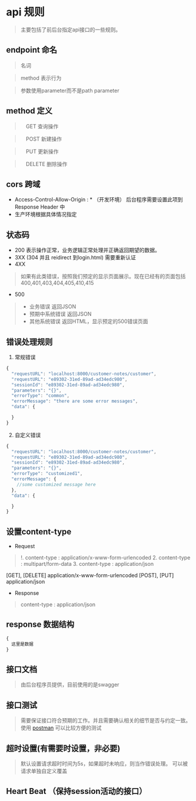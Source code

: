 
# api 规则
> 主要包括了前后台指定api接口的一些规则。

## endpoint 命名
> 名词

> method 表示行为

> 参数使用parameter而不是path parameter

## method 定义

>　GET    查询操作

>　POST    新建操作

>　PUT   更新操作

>　DELETE    删除操作


## cors 跨域
*  Access-Control-Allow-Origin : * （开发环境）
后台程序需要设置此项到 Response Header 中
*  生产环境根据具体情况指定

## 状态码

* 200
表示操作正常，业务逻辑正常处理并正确返回期望的数据。
* 3XX
(304 并且 reidirect 到login.html) 需要重新认证
* 4XX
> 如果有此类错误，按照我们预定的显示页面展示。现在已经有的页面包括400,401,403,404,405,410,415
* 500
> * 业务错误 返回JSON
> * 预期中系统错误 返回JSON
> * 其他系统错误 返回HTML，显示预定的500错误页面

## 错误处理规则
1. 常规错误
~~~js
{
  "requestURL": "localhost:8000/customer-notes/customer",
  "requestURL": "e89302-31ed-89ad-ad34edc980",
  "sessionId": "e89302-31ed-89ad-ad34edc980",
  "parameters": "{}",
  "errorType": "common",
  "errorMessage": "there are some error messages",
  "data": {

  }
}
~~~

2. 自定义错误
~~~js
{
  "requestURL": "localhost:8000/customer-notes/customer",
  "requestURL": "e89302-31ed-89ad-ad34edc980",
  "sessionId": "e89302-31ed-89ad-ad34edc980",
  "parameters": "{}",
  "errorType": "customized1",
  "errorMessage": {
    //some customized message here
  },
  "data": {

  }
}
~~~


## 设置content-type

* Request
> !. content-type : application/x-www-form-urlencoded
> 2. content-type : multipart/form-data
> 3. content-type : application/json

[GET], [DELETE]  application/x-www-form-urlencoded
[POST], [PUT] application/json

* Response
> content-type : application/json

<!-- * 文件上传下载
> content-type : multipart/form-data -->

## response 数据结构
~~~js
{
  这里是数据
}
~~~

## 接口文档
> 由后台程序员提供，目前使用的是swagger

## 接口测试
> 需要保证接口符合预期的工作。并且需要确认相关的细节是否与约定一致。使用 [postman](https://www.getpostman.com/) 可以比较方便的测试

## 超时设置(有需要时设置，非必要)
> 默认设置请求超时时间为5s，如果超时未响应，则当作错误处理。
> 可以被请求单独自定义覆盖

## Heart Beat （保持session活动的接口）
